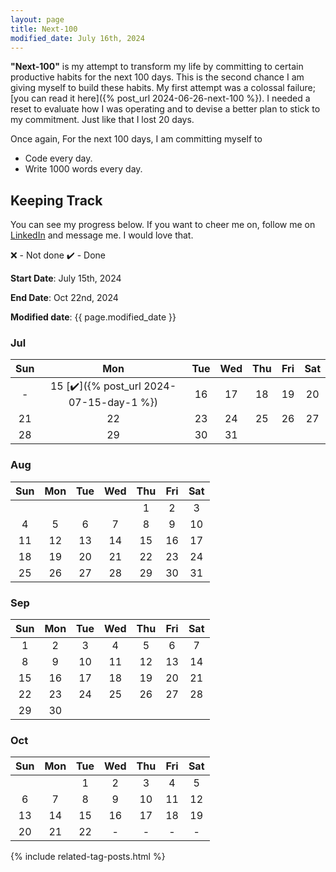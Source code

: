 ```yaml
---
layout: page
title: Next-100
modified_date: July 16th, 2024
---
```


**"Next-100"** is my attempt to transform my life by committing to certain productive habits for the next 100 days. This is the second chance I am giving myself to build these habits. My first attempt was a colossal failure; [you can read it here]({% post_url 2024-06-26-next-100 %}). I needed a reset to evaluate how I was operating and to devise a better plan to stick to my commitment. Just like that I lost 20 days. 

Once again, For the next 100 days, I am committing myself to
- Code every day. 
- Write 1000 words every day.

## Keeping Track
You can see my progress below. If you want to cheer me on, follow me on [LinkedIn](https://www.linkedin.com/in/anoopkini/) and message me. I would love that.

❌ - Not done ✔️ - Done 

**Start Date**: July 15th, 2024

**End Date**: Oct 22nd, 2024

**Modified date**: {{ page.modified_date }}

### Jul

|	Sun	|	Mon	|	Tue	|	Wed	|	Thu	|	Fri	|	Sat	|
| :---: | :---: | :---: | :---: | :---: | :---: | :---: |
|	-	|	15 [✔️]({% post_url 2024-07-15-day-1 %})	|	16	|	17	|	18	|	19	|	20	|
|	21	|	22	|	23	|	24	|	25	|	26	|	27	|
|	28	|	29	|	30	|	31	|		|		|		|


### Aug

|	Sun	|	Mon	|	Tue	|	Wed	|	Thu	|	Fri	|	Sat	|
| :---: | :---: | :---: | :---: | :---: | :---: | :---: |
|		|		|		|		|	1	|	2	|	3	|
|	4	|	5	|	6	|	7	|	8	|	9	|	10	|
|	11	|	12	|	13	|	14	|	15	|	16	|	17	|
|	18	|	19	|	20	|	21	|	22	|	23	|	24	|
|	25	|	26	|	27	|	28	|	29	|	30	|	31	|


### Sep

|	Sun	|	Mon	|	Tue	|	Wed	|	Thu	|	Fri	|	Sat	|
| :---: | :---: | :---: | :---: | :---: | :---: | :---: |
|	1	|	2	|	3	|	4	|	5	|	6	|	7	|
|	8	|	9	|	10	|	11	|	12	|	13	|	14	|
|	15	|	16	|	17	|	18	|	19	|	20	|	21	|
|	22	|	23	|	24	|	25	|	26	|	27	|	28	|
|	29	|	30	|		|		|		|		|		|


### Oct

|	Sun	|	Mon	|	Tue	|	Wed	|	Thu	|	Fri	|	Sat	|
| :---: | :---: | :---: | :---: | :---: | :---: | :---: |
|		|		|	1	|	2	|	3	|	4	|	5	|
|	6	|	7	|	8	|	9	|	10	|	11	|	12	|
|	13	|	14	|	15	|	16	|	17	|	18	|	19	|
|	20	|	21	|	22	|	-	|	-	|	-	|	-	|

{% include related-tag-posts.html %}